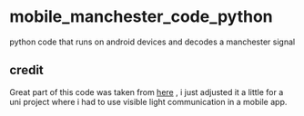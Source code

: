 # mobile_manchester_code_python
python code that runs on android devices and decodes a manchester signal
## credit
Great part of this code was taken from [here](https://github.com/shaoyuchu/visible-light-communication) , i just adjusted it a little for a uni project where i had to use visible light communication in a mobile app.
